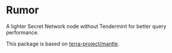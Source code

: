# Rumor

A lighter Secret Network node without Tendermint for better query performance.

This package is based on [terra-project/mantle](https://github.com/terra-project/mantle).
